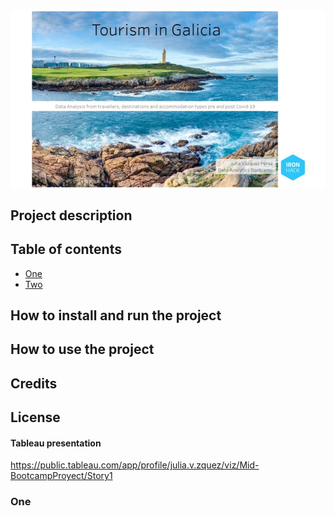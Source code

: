 <img src="readme/img_1.jpg"/>

## Project description

## Table of contents

* [One](#one)
* [Two](#section2)

## How to install and run the project

## How to use the project

## Credits

## License

<a id='section1'></a>
<h4>Tableau presentation</h4>

https://public.tableau.com/app/profile/julia.v.zquez/viz/Mid-BootcampProyect/Story1


<h3><a id='one'>One</a></h3>
<a id='section2'></a>
